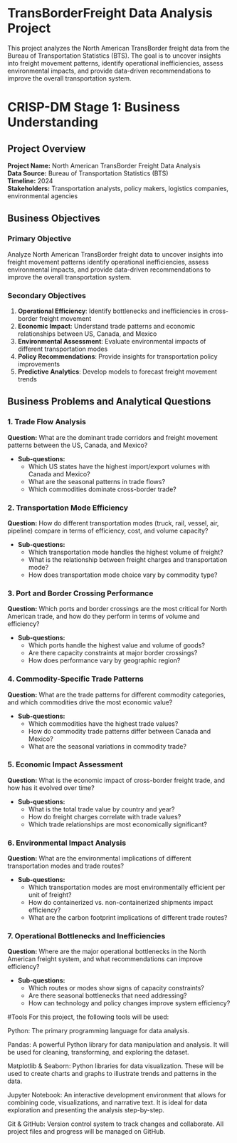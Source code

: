 # TransBorderFreight Data Analysis Project
This project analyzes the North American TransBorder freight data from the Bureau of Transportation Statistics (BTS). The goal is to uncover insights into freight movement patterns, identify operational inefficiencies, assess environmental impacts, and provide data-driven recommendations to improve the overall transportation system.

 # CRISP-DM Stage 1: Business Understanding

## Project Overview
**Project Name:** North American TransBorder Freight Data Analysis  
**Data Source:** Bureau of Transportation Statistics (BTS)  
**Timeline:** 2024  
**Stakeholders:** Transportation analysts, policy makers, logistics companies, environmental agencies

## Business Objectives

### Primary Objective
Analyze North American TransBorder freight data to uncover insights into freight movement patterns
identify operational inefficiencies, assess environmental impacts, and provide data-driven recommendations to improve the overall transportation system.

### Secondary Objectives
1. **Operational Efficiency**: Identify bottlenecks and inefficiencies in cross-border freight movement
2. **Economic Impact**: Understand trade patterns and economic relationships between US, Canada, and Mexico
3. **Environmental Assessment**: Evaluate environmental impacts of different transportation modes
4. **Policy Recommendations**: Provide insights for transportation policy improvements
5. **Predictive Analytics**: Develop models to forecast freight movement trends

## Business Problems and Analytical Questions

### 1. **Trade Flow Analysis**
**Question:** What are the dominant trade corridors and freight movement patterns between the US, Canada, and Mexico?
- **Sub-questions:**
  - Which US states have the highest import/export volumes with Canada and Mexico?
  - What are the seasonal patterns in trade flows?
  - Which commodities dominate cross-border trade?

### 2. **Transportation Mode Efficiency**
**Question:** How do different transportation modes (truck, rail, vessel, air, pipeline) compare in terms of efficiency, cost, and volume capacity?
- **Sub-questions:**
  - Which transportation mode handles the highest volume of freight?
  - What is the relationship between freight charges and transportation mode?
  - How does transportation mode choice vary by commodity type?

### 3. **Port and Border Crossing Performance**
**Question:** Which ports and border crossings are the most critical for North American trade, and how do they perform in terms of volume and efficiency?
- **Sub-questions:**
  - Which ports handle the highest value and volume of goods?
  - Are there capacity constraints at major border crossings?
  - How does performance vary by geographic region?

### 4. **Commodity-Specific Trade Patterns**
**Question:** What are the trade patterns for different commodity categories, and which commodities drive the most economic value?
- **Sub-questions:**
  - Which commodities have the highest trade values?
  - How do commodity trade patterns differ between Canada and Mexico?
  - What are the seasonal variations in commodity trade?

### 5. **Economic Impact Assessment**
**Question:** What is the economic impact of cross-border freight trade, and how has it evolved over time?
- **Sub-questions:**
  - What is the total trade value by country and year?
  - How do freight charges correlate with trade values?
  - Which trade relationships are most economically significant?

### 6. **Environmental Impact Analysis**
**Question:** What are the environmental implications of different transportation modes and trade routes?
- **Sub-questions:**
  - Which transportation modes are most environmentally efficient per unit of freight?
  - How do containerized vs. non-containerized shipments impact efficiency?
  - What are the carbon footprint implications of different trade routes?

### 7. **Operational Bottlenecks and Inefficiencies**
**Question:** Where are the major operational bottlenecks in the North American freight system, and what recommendations can improve efficiency?
- **Sub-questions:**
  - Which routes or modes show signs of capacity constraints?
  - Are there seasonal bottlenecks that need addressing?
  - How can technology and policy changes improve system efficiency?

 #Tools
 For this project, the following tools will be used:

 Python: The primary programming language for data analysis.

 Pandas: A powerful Python library for data manipulation and analysis. It will be used for cleaning, transforming, and exploring the dataset.

 Matplotlib & Seaborn: Python libraries for data visualization. These will be used to create charts and graphs to illustrate trends and patterns in the data.

 Jupyter Notebook: An interactive development environment that allows for combining code, visualizations, and narrative text. It is ideal for data exploration and presenting the analysis step-by-step.

 Git & GitHub: Version control system to track changes and collaborate. All project files and progress will be managed on GitHub.

